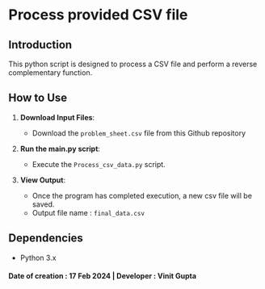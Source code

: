# Process provided CSV file

## Introduction

This python script is designed to process a CSV file and perform a reverse complementary function.

## How to Use

1. **Download Input Files**:
   - Download the `problem_sheet.csv` file from this Github repository

2. **Run the main.py script**:
   - Execute the `Process_csv_data.py` script.

3. **View Output**:
   - Once the program has completed execution, a new csv file will be saved.
   - Output file name : `final_data.csv`


## Dependencies

- Python 3.x

#### Date of creation : 17 Feb 2024 | Developer : Vinit Gupta
